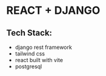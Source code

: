 # REACT + DJANGO
## Tech Stack:
- django rest framework
- tailwind css
- react built with vite
- postgresql
